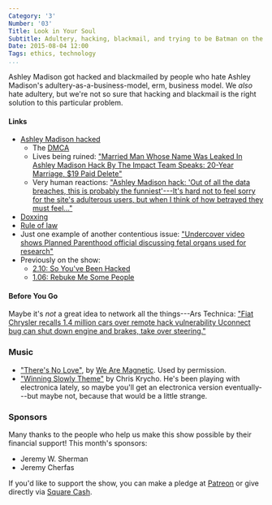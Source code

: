 ```yaml
---
Category: '3'
Number: '03'
Title: Look in Your Soul
Subtitle: Adultery, hacking, blackmail, and trying to be Batman on the internet.
Date: 2015-08-04 12:00
Tags: ethics, technology
...
```


Ashley Madison got hacked and blackmailed by people who hate Ashley Madison's
adultery-as-a-business-model, erm, business model. We *also* hate adultery, but
we're not so sure that hacking and blackmail is the right solution to this
particular problem.

#### Links

  - [Ashley Madison hacked][hack]
      + The [DMCA](https://www.eff.org/issues/dmca)
      + Lives being ruined: ["Married Man Whose Name Was Leaked In Ashley
        Madison Hack By The Impact Team Speaks: 20-Year Marriage, $19 Paid
        Delete"][ruin]
      + Very human reactions: ["Ashley Madison hack: 'Out of all the data
        breaches, this is probably the funniest'---It's hard not to feel sorry
        for the site's adulterous users, but when I think of how betrayed they
        must feel..."][reaction]
  - [Doxxing](https://en.wikipedia.org/wiki/Doxing)
  - [Rule of law](https://en.wikipedia.org/wiki/Rule_of_law)
  - Just one example of another contentious issue: ["Undercover video shows
    Planned Parenthood official discussing fetal organs used for research"][pp]
  - Previously on the show:
      + [2.10: So You've Been Hacked](/2.10/)
      + [1.06: Rebuke Me Some People](/1.06/)

[hack]: http://www.npr.org/sections/thetwo-way/2015/07/20/424637005/affair-enabling-website-ashley-madison-is-compromised-by-hackers
[ruin]: http://www.inquisitr.com/2286331/married-man-whose-name-was-leaked-in-ashley-madison-hack-by-the-impact-team-speaks-20-year-marriage-19-paid-delete/
[reaction]: http://www.independent.co.uk/voices/comment/ashley-madison-hack-out-of-all-the-data-breaches-that-have-happened-this-is-probably-the-funniest-10407666.html
[pp]: http://www.washingtonpost.com/politics/undercover-video-shows-planned-parenthood-exec-discussing-organ-harvesting/2015/07/14/ae330e34-2a4d-11e5-bd33-395c05608059_story.html

#### Before You Go
Maybe it's *not* a great idea to network all the things---Ars Technica: ["Fiat
Chrysler recalls 1.4 million cars over remote hack vulnerability
Uconnect bug can shut down engine and brakes, take over steering."][ars]

[ars]: http://arstechnica.com/security/2015/07/fiat-chrysler-recalls-1-4-million-cars-over-remote-hack-vulnerability/

### Music

  - ["There's No Love"], by [We Are Magnetic]. Used by permission.
  - ["Winning Slowly Theme"](//soundcloud.com/chriskrycho/winning-slowly)
    by Chris Krycho. He's been playing with electronica lately, so maybe you'll
    get an electronica version eventually---but maybe not, because that would be
    a little strange.

["There's No Love"]: https://soundcloud.com/wearemagnetic/we-are-magnetic-theres-no-love
[We Are Magnetic]: http://wearemagnetic.band

### Sponsors

Many thanks to the people who help us make this show possible by their financial
support! This month's sponsors:

  - Jeremy W. Sherman
  - Jeremy Cherfas

If you'd like to support the show, you can make a pledge at [Patreon] or give
directly via [Square Cash].

[Patreon]: https://www.patreon.com/winningslowly
[Square Cash]: https://cash.me/$winningslowly
